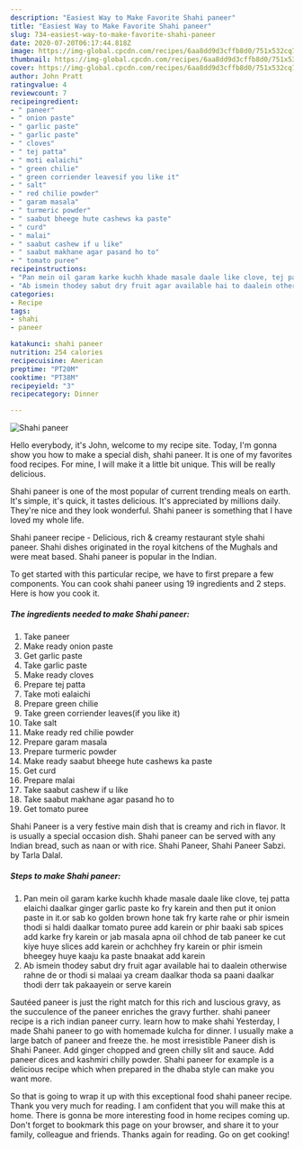 ```yaml
---
description: "Easiest Way to Make Favorite Shahi paneer"
title: "Easiest Way to Make Favorite Shahi paneer"
slug: 734-easiest-way-to-make-favorite-shahi-paneer
date: 2020-07-20T06:17:44.818Z
image: https://img-global.cpcdn.com/recipes/6aa8dd9d3cffb8d0/751x532cq70/shahi-paneer-recipe-main-photo.jpg
thumbnail: https://img-global.cpcdn.com/recipes/6aa8dd9d3cffb8d0/751x532cq70/shahi-paneer-recipe-main-photo.jpg
cover: https://img-global.cpcdn.com/recipes/6aa8dd9d3cffb8d0/751x532cq70/shahi-paneer-recipe-main-photo.jpg
author: John Pratt
ratingvalue: 4
reviewcount: 7
recipeingredient:
- " paneer"
- " onion paste"
- " garlic paste"
- " garlic paste"
- " cloves"
- " tej patta"
- " moti ealaichi"
- " green chilie"
- " green corriender leavesif you like it"
- " salt"
- " red chilie powder"
- " garam masala"
- " turmeric powder"
- " saabut bheege hute cashews ka paste"
- " curd"
- " malai"
- " saabut cashew if u like"
- " saabut makhane agar pasand ho to"
- " tomato puree"
recipeinstructions:
- "Pan mein oil garam karke kuchh khade masale daale like clove, tej patta elaichi daalkar ginger garlic paste ko fry karein and then put it onion paste in it.or sab ko golden brown hone tak fry karte rahe or phir ismein thodi si haldi daalkar tomato puree add karein or phir baaki sab spices add karke fry karein or jab masala apna oil chhod de tab paneer ke cut kiye huye slices add karein or achchhey fry karein or phir ismein bheegey huye kaaju ka paste bnaakat add karein"
- "Ab ismein thodey sabut dry fruit agar available hai to daalein otherwise rahne de or thodi si malaai ya cream daalkar thoda sa paani daalkar thodi derr tak pakaayein or serve karein"
categories:
- Recipe
tags:
- shahi
- paneer

katakunci: shahi paneer 
nutrition: 254 calories
recipecuisine: American
preptime: "PT20M"
cooktime: "PT38M"
recipeyield: "3"
recipecategory: Dinner

---
```



![Shahi paneer](https://img-global.cpcdn.com/recipes/6aa8dd9d3cffb8d0/751x532cq70/shahi-paneer-recipe-main-photo.jpg)

Hello everybody, it's John, welcome to my recipe site. Today, I'm gonna show you how to make a special dish, shahi paneer. It is one of my favorites food recipes. For mine, I will make it a little bit unique. This will be really delicious.

Shahi paneer is one of the most popular of current trending meals on earth. It's simple, it's quick, it tastes delicious. It's appreciated by millions daily. They're nice and they look wonderful. Shahi paneer is something that I have loved my whole life.

Shahi paneer recipe - Delicious, rich &amp; creamy restaurant style shahi paneer. Shahi dishes originated in the royal kitchens of the Mughals and were meat based. Shahi paneer is popular in the Indian.


To get started with this particular recipe, we have to first prepare a few components. You can cook shahi paneer using 19 ingredients and 2 steps. Here is how you cook it.

<!--inarticleads1-->

##### The ingredients needed to make Shahi paneer:

1. Take  paneer
1. Make ready  onion paste
1. Get  garlic paste
1. Take  garlic paste
1. Make ready  cloves
1. Prepare  tej patta
1. Take  moti ealaichi
1. Prepare  green chilie
1. Take  green corriender leaves(if you like it)
1. Take  salt
1. Make ready  red chilie powder
1. Prepare  garam masala
1. Prepare  turmeric powder
1. Make ready  saabut bheege hute cashews ka paste
1. Get  curd
1. Prepare  malai
1. Take  saabut cashew if u like
1. Take  saabut makhane agar pasand ho to
1. Get  tomato puree


Shahi Paneer is a very festive main dish that is creamy and rich in flavor. It is usually a special occasion dish. Shahi paneer can be served with any Indian bread, such as naan or with rice. Shahi Paneer, Shahi Paneer Sabzi. by Tarla Dalal. 

<!--inarticleads2-->

##### Steps to make Shahi paneer:

1. Pan mein oil garam karke kuchh khade masale daale like clove, tej patta elaichi daalkar ginger garlic paste ko fry karein and then put it onion paste in it.or sab ko golden brown hone tak fry karte rahe or phir ismein thodi si haldi daalkar tomato puree add karein or phir baaki sab spices add karke fry karein or jab masala apna oil chhod de tab paneer ke cut kiye huye slices add karein or achchhey fry karein or phir ismein bheegey huye kaaju ka paste bnaakat add karein
1. Ab ismein thodey sabut dry fruit agar available hai to daalein otherwise rahne de or thodi si malaai ya cream daalkar thoda sa paani daalkar thodi derr tak pakaayein or serve karein


Sautéed paneer is just the right match for this rich and luscious gravy, as the succulence of the paneer enriches the gravy further. shahi paneer recipe is a rich indian paneer curry. learn how to make shahi Yesterday, I made Shahi paneer to go with homemade kulcha for dinner. I usually make a large batch of paneer and freeze the. he most irresistible Paneer dish is Shahi Paneer. Add ginger chopped and green chilly slit and sauce. Add paneer dices and kashmiri chilly powder. Shahi paneer for example is a delicious recipe which when prepared in the dhaba style can make you want more. 

So that is going to wrap it up with this exceptional food shahi paneer recipe. Thank you very much for reading. I am confident that you will make this at home. There is gonna be more interesting food in home recipes coming up. Don't forget to bookmark this page on your browser, and share it to your family, colleague and friends. Thanks again for reading. Go on get cooking!
